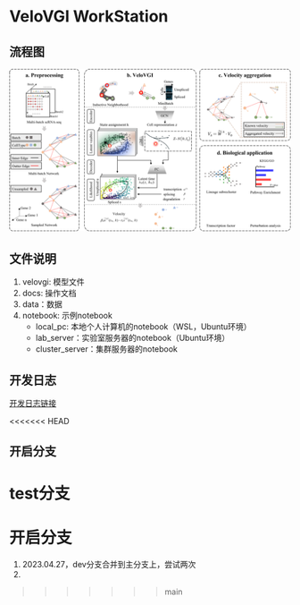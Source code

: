 # VeloVGI WorkStation

## 流程图

![](img/pipeline.png)

## 文件说明

1. velovgi: 模型文件
2. docs: 操作文档
3. data：数据
4. notebook: 示例notebook
    - local_pc: 本地个人计算机的notebook（WSL，Ubuntu环境）
    - lab_server：实验室服务器的notebook（Ubuntu环境）
    - cluster_server：集群服务器的notebook

## 开发日志

[开发日志链接][dev_log_index]

[dev_log_index]: ./docs/dev_log/index.md

<<<<<<< HEAD
## 开启分支
test分支
=======
# 开启分支
1. 2023.04.27，dev分支合并到主分支上，尝试两次
2. 

>>>>>>> main
